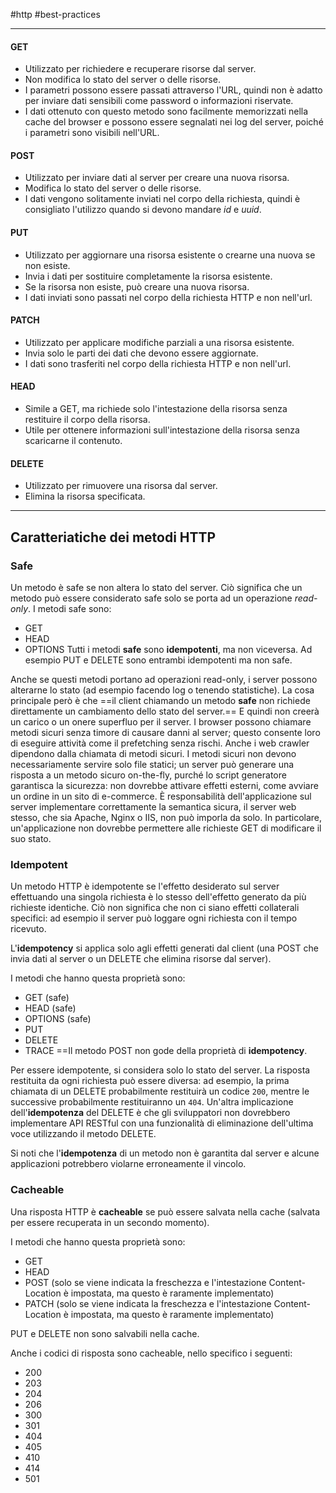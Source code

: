 #http #best-practices 

----

#### GET
- Utilizzato per richiedere e recuperare risorse dal server.
- Non modifica lo stato del server o delle risorse.
- I parametri possono essere passati attraverso l'URL, quindi non è adatto per inviare dati sensibili come password o informazioni riservate.
- I dati ottenuto con questo metodo sono facilmente memorizzati nella cache del browser e possono essere segnalati nei log del server, poiché i parametri sono visibili nell'URL.

#### POST
- Utilizzato per inviare dati al server per creare una nuova risorsa.
- Modifica lo stato del server o delle risorse.
- I dati vengono solitamente inviati nel corpo della richiesta, quindi è consigliato l'utilizzo quando si devono mandare *id* e *uuid*.

#### PUT
- Utilizzato per aggiornare una risorsa esistente o crearne una nuova se non esiste.
- Invia i dati per sostituire completamente la risorsa esistente.
- Se la risorsa non esiste, può creare una nuova risorsa.
- I dati inviati sono passati nel corpo della richiesta HTTP e non nell'url.

#### PATCH
- Utilizzato per applicare modifiche parziali a una risorsa esistente.
- Invia solo le parti dei dati che devono essere aggiornate.
- I dati sono trasferiti nel corpo della richiesta HTTP e non nell'url.

#### HEAD
- Simile a GET, ma richiede solo l'intestazione della risorsa senza restituire il corpo della risorsa.
- Utile per ottenere informazioni sull'intestazione della risorsa senza scaricarne il contenuto.

#### DELETE
- Utilizzato per rimuovere una risorsa dal server.
- Elimina la risorsa specificata.

----

## Caratteriatiche dei metodi HTTP
### Safe
Un metodo è safe se non altera lo stato del server. Ciò significa che un metodo può essere considerato safe solo se porta ad un operazione _read-only_.
I metodi safe sono:
- GET
- HEAD
- OPTIONS
Tutti i metodi **safe** sono **idempotenti**, ma non viceversa. Ad esempio PUT e DELETE sono entrambi idempotenti ma non safe.

Anche se questi metodi portano ad operazioni read-only, i server possono alterarne lo stato (ad esempio facendo log o tenendo statistiche). La cosa principale però è che ==il client chiamando un metodo **safe** non richiede direttamente un cambiamento dello stato del server.== E quindi non creerà un carico o un onere superfluo per il server. I browser possono chiamare metodi sicuri senza timore di causare danni al server; questo consente loro di eseguire attività come il prefetching senza rischi. Anche i web crawler dipendono dalla chiamata di metodi sicuri.
I metodi sicuri non devono necessariamente servire solo file statici; un server può generare una risposta a un metodo sicuro on-the-fly, purché lo script generatore garantisca la sicurezza: non dovrebbe attivare effetti esterni, come avviare un ordine in un sito di e-commerce.
È responsabilità dell'applicazione sul server implementare correttamente la semantica sicura, il server web stesso, che sia Apache, Nginx o IIS, non può imporla da solo. In particolare, un'applicazione non dovrebbe permettere alle richieste GET di modificare il suo stato.

### Idempotent
Un metodo HTTP è idempotente se l'effetto desiderato sul server effettuando una singola richiesta è lo stesso dell'effetto generato da più richieste identiche.
Ciò non significa che non ci siano effetti collaterali specifici: ad esempio il server può loggare ogni richiesta con il tempo ricevuto.

L'**idempotency** si applica solo agli effetti generati dal client (una POST che invia dati al server o un DELETE che elimina risorse dal server).

I metodi che hanno questa proprietà sono:
- GET (safe)
- HEAD (safe)
- OPTIONS (safe)
- PUT
- DELETE
- TRACE
==Il metodo POST non gode della proprietà di **idempotency**.

Per essere idempotente, si considera solo lo stato del server. La risposta restituita da ogni richiesta può essere diversa: ad esempio, la prima chiamata di un DELETE probabilmente restituirà un codice `200`, mentre le successive probabilmente restituiranno un `404`. Un'altra implicazione dell'**idempotenza** del DELETE è che gli sviluppatori non dovrebbero implementare API RESTful con una funzionalità di eliminazione dell'ultima voce utilizzando il metodo DELETE.

Si noti che l'**idempotenza** di un metodo non è garantita dal server e alcune applicazioni potrebbero violarne erroneamente il vincolo.

### Cacheable
Una risposta HTTP è **cacheable** se può essere salvata nella cache (salvata per essere recuperata in un secondo momento).

I metodi che hanno questa proprietà sono:
- GET
- HEAD
- POST (solo se viene indicata la freschezza e l'intestazione Content-Location è impostata, ma questo è raramente implementato)
- PATCH  (solo se viene indicata la freschezza e l'intestazione Content-Location è impostata, ma questo è raramente implementato)

PUT e DELETE non sono salvabili nella cache.

Anche i codici di risposta sono cacheable, nello specifico i seguenti:
- 200
- 203
- 204
- 206
- 300
- 301
- 404
- 405
- 410
- 414
- 501